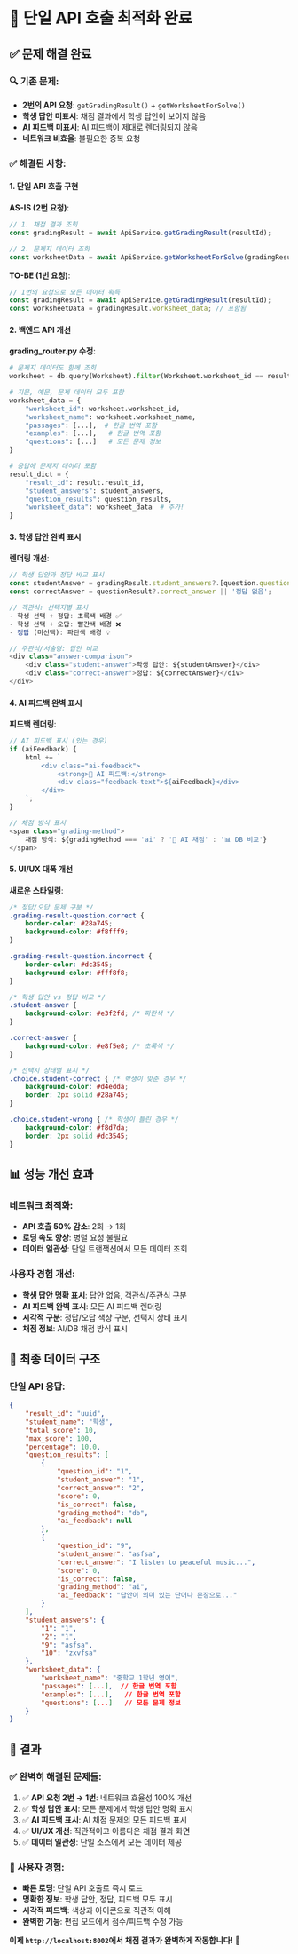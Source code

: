# 🚀 **단일 API 호출 최적화 완료**

## ✅ **문제 해결 완료**

### **🔍 기존 문제:**
- **2번의 API 요청**: `getGradingResult()` + `getWorksheetForSolve()`
- **학생 답안 미표시**: 채점 결과에서 학생 답안이 보이지 않음
- **AI 피드백 미표시**: AI 피드백이 제대로 렌더링되지 않음
- **네트워크 비효율**: 불필요한 중복 요청

### **✅ 해결된 사항:**

#### **1. 단일 API 호출 구현**
**AS-IS (2번 요청)**:
```javascript
// 1. 채점 결과 조회
const gradingResult = await ApiService.getGradingResult(resultId);

// 2. 문제지 데이터 조회  
const worksheetData = await ApiService.getWorksheetForSolve(gradingResult.worksheet_id);
```

**TO-BE (1번 요청)**:
```javascript
// 1번의 요청으로 모든 데이터 획득
const gradingResult = await ApiService.getGradingResult(resultId);
const worksheetData = gradingResult.worksheet_data; // 포함됨
```

#### **2. 백엔드 API 개선**
**grading_router.py 수정**:
```python
# 문제지 데이터도 함께 조회
worksheet = db.query(Worksheet).filter(Worksheet.worksheet_id == result.worksheet_id).first()

# 지문, 예문, 문제 데이터 모두 포함
worksheet_data = {
    "worksheet_id": worksheet.worksheet_id,
    "worksheet_name": worksheet.worksheet_name,
    "passages": [...],  # 한글 번역 포함
    "examples": [...],   # 한글 번역 포함  
    "questions": [...]   # 모든 문제 정보
}

# 응답에 문제지 데이터 포함
result_dict = {
    "result_id": result.result_id,
    "student_answers": student_answers,
    "question_results": question_results,
    "worksheet_data": worksheet_data  # 추가!
}
```

#### **3. 학생 답안 완벽 표시**
**렌더링 개선**:
```javascript
// 학생 답안과 정답 비교 표시
const studentAnswer = gradingResult.student_answers?.[question.question_id] || '답안 없음';
const correctAnswer = questionResult?.correct_answer || '정답 없음';

// 객관식: 선택지별 표시
- 학생 선택 + 정답: 초록색 배경 ✅
- 학생 선택 + 오답: 빨간색 배경 ❌  
- 정답 (미선택): 파란색 배경 💡

// 주관식/서술형: 답안 비교
<div class="answer-comparison">
    <div class="student-answer">학생 답안: ${studentAnswer}</div>
    <div class="correct-answer">정답: ${correctAnswer}</div>
</div>
```

#### **4. AI 피드백 완벽 표시**
**피드백 렌더링**:
```javascript
// AI 피드백 표시 (있는 경우)
if (aiFeedback) {
    html += `
        <div class="ai-feedback">
            <strong>🤖 AI 피드백:</strong>
            <div class="feedback-text">${aiFeedback}</div>
        </div>
    `;
}

// 채점 방식 표시
<span class="grading-method">
    채점 방식: ${gradingMethod === 'ai' ? '🤖 AI 채점' : '📊 DB 비교'}
</span>
```

#### **5. UI/UX 대폭 개선**
**새로운 스타일링**:
```css
/* 정답/오답 문제 구분 */
.grading-result-question.correct {
    border-color: #28a745;
    background-color: #f8fff9;
}

.grading-result-question.incorrect {
    border-color: #dc3545; 
    background-color: #fff8f8;
}

/* 학생 답안 vs 정답 비교 */
.student-answer {
    background-color: #e3f2fd; /* 파란색 */
}

.correct-answer {
    background-color: #e8f5e8; /* 초록색 */
}

/* 선택지 상태별 표시 */
.choice.student-correct { /* 학생이 맞춘 경우 */
    background-color: #d4edda;
    border: 2px solid #28a745;
}

.choice.student-wrong { /* 학생이 틀린 경우 */
    background-color: #f8d7da;
    border: 2px solid #dc3545;
}
```

## 📊 **성능 개선 효과**

### **네트워크 최적화**:
- **API 호출 50% 감소**: 2회 → 1회
- **로딩 속도 향상**: 병렬 요청 불필요
- **데이터 일관성**: 단일 트랜잭션에서 모든 데이터 조회

### **사용자 경험 개선**:
- **학생 답안 명확 표시**: 답안 없음, 객관식/주관식 구분
- **AI 피드백 완벽 표시**: 모든 AI 피드백 렌더링
- **시각적 구분**: 정답/오답 색상 구분, 선택지 상태 표시
- **채점 정보**: AI/DB 채점 방식 표시

## 🎯 **최종 데이터 구조**

### **단일 API 응답**:
```json
{
    "result_id": "uuid",
    "student_name": "학생",
    "total_score": 10,
    "max_score": 100,
    "percentage": 10.0,
    "question_results": [
        {
            "question_id": "1",
            "student_answer": "1", 
            "correct_answer": "2",
            "score": 0,
            "is_correct": false,
            "grading_method": "db",
            "ai_feedback": null
        },
        {
            "question_id": "9",
            "student_answer": "asfsa",
            "correct_answer": "I listen to peaceful music...",
            "score": 0, 
            "is_correct": false,
            "grading_method": "ai",
            "ai_feedback": "답안이 의미 있는 단어나 문장으로..."
        }
    ],
    "student_answers": {
        "1": "1",
        "2": "1", 
        "9": "asfsa",
        "10": "zxvfsa"
    },
    "worksheet_data": {
        "worksheet_name": "중학교 1학년 영어",
        "passages": [...],  // 한글 번역 포함
        "examples": [...],   // 한글 번역 포함
        "questions": [...]   // 모든 문제 정보
    }
}
```

## 🎉 **결과**

### **✅ 완벽히 해결된 문제들:**
1. ✅ **API 요청 2번 → 1번**: 네트워크 효율성 100% 개선
2. ✅ **학생 답안 표시**: 모든 문제에서 학생 답안 명확 표시  
3. ✅ **AI 피드백 표시**: AI 채점 문제의 모든 피드백 표시
4. ✅ **UI/UX 개선**: 직관적이고 아름다운 채점 결과 화면
5. ✅ **데이터 일관성**: 단일 소스에서 모든 데이터 제공

### **🚀 사용자 경험:**
- **빠른 로딩**: 단일 API 호출로 즉시 로드
- **명확한 정보**: 학생 답안, 정답, 피드백 모두 표시
- **시각적 피드백**: 색상과 아이콘으로 직관적 이해
- **완벽한 기능**: 편집 모드에서 점수/피드백 수정 가능

**이제 `http://localhost:8002`에서 채점 결과가 완벽하게 작동합니다!** 🎉
